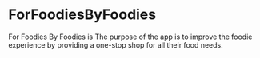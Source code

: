 # ForFoodiesByFoodies
For Foodies By Foodies is The purpose of the app is to improve the foodie experience by providing a one-stop shop for all their food needs.
